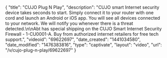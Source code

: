{
    "title": "CUJO Plug N Play",
    "description": "CUJO smart Internet security device takes seconds to start. Simply connect it to your router with one cord and launch an Android or iOS app. You will see all devices connected to your network. We will notify you whenever there is a threat detected.\n\nAbt has special shipping on the CUJO Smart Internet Security Firewall - 1-CU0001-A. Buy from authorized internet retailers for free tech support.",
    "videoid": "69622697",
    "date_created": "1441034580",
    "date_modified": "1476383816",
    "type": "captivate",
    "layout": "video",
    "url": "\/v\/cujo-plug-n-play\/69622697"
}